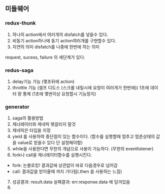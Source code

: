 ## 미들웨어

### redux-thunk
1. 하나의 action에서 여러개의 disfatch를 넣을수 있다. 
2. 비동기 action하나에 동기 action여러개를 구현할수 있다.
3. 지연의 의미 disfatch를 나중에 한번에 하는 의미

request, sucess, failure 의 세단계가 있다.

### redus-saga
1. delay기능 가능 (몇초뒤에 action)
2. throttle 기능 (셀프 디도스 (스크롤 내릴시에 요청이 여러개가 한번에)) 1초에 데이터 량 통제
   (1초에 몇번이상 요청할시 기능정지)

### generator
1. saga의 활용방법
2. 제너레이터와 제네릭 헷갈리지 말것
3. 제네릭은 타입을 지정
4. yield 를 사용하여 중단점이 있는 함수이다. (함수를 실행할때 멈추고 멈춘상태의 값을 value로 받을수 있다 단 설정해야함)
5. while을 사용한다면 무한의 개념으로 사용이 가능하다. (무한의 eventlistener)
6. fork나 call을 제너레이터함수를 실행시킨다.
  - fork: 논블로킹! 결과값에 상관없이 바로 다음경우로 넘어감
  - call: 결과값을 받아올때 까지 기다림(.then 을 사용하는 느낌)

7. 성공결과: result.data 실패결과: err.response.data 에 담겨있음
8. 